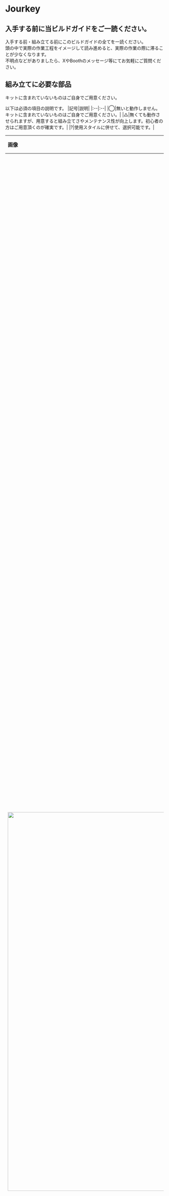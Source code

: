 # Jourkey

## 入手する前に当ビルドガイドをご一読ください。

入手する前・組み立てる前にこのビルドガイドの全てを一読ください。  
頭の中で実際の作業工程をイメージして読み進めると、実際の作業の際に滞ることが少なくなります。  
不明点などがありましたら、XやBoothのメッセージ等にてお気軽にご質問ください。  

## 組み立てに必要な部品

キットに含まれていないものはご自身でご用意ください。  

以下は必須の項目の説明です。
|記号|説明|
|:--|:--|
|◯|無いと動作しません。キットに含まれていないものはご自身でご用意ください。|
|△|無くても動作させられますが、用意すると組み立てさやメンテナンス性が向上します。初心者の方はご用意頂くのが確実です。|
|?|使用スタイルに併せて、選択可能です。|

|画像|部品名|個数|必須|備考|
|:--|:--|:--|:--|:--|
||Jourkey PCB|1|◯||
||ケース|1|◯||
||M2ネジ 20mm|5|◯||
||M2ナット|5|◯||
||スイッチソケット(MX用)|13|◯|無くてもPCBに直にハンダ付けできますが、**メンテナンス性や組み立てやすさの観点で取り付けを強く推奨します。** 当ビルドガイドではスイッチソケットを使用した組み立て方のみを紹介しております。||
||[Pro Micro](https://shop.yushakobo.jp/products/21)|1|◯|キーボードの頭脳部分を司る部品です。ピン数は2列12穴です。どれを買っていいか分からない場合は[コンスルー付きのセット](https://shop.yushakobo.jp/products/21)の購入を推奨します。|
|<img src = "https://github.com/takashicompany/rookey/raw/master/images/build/IMG_6635.jpg?raw=true" width = "1200px" />|[タクトスイッチ](https://shop.yushakobo.jp/products/a0800ts-01-1)|1|△|キーボードにファームウェアを書き込む際に利用するスイッチです。取り付けなくともピンセットを用いることでファームウェアを書き込めます。詳細は[こちら](https://github.com/takashicompany/rookey/blob/master/README.md#5-%E3%83%AA%E3%82%BB%E3%83%83%E3%83%88%E3%82%B9%E3%82%A4%E3%83%83%E3%83%81%E3%81%AE%E5%8F%96%E3%82%8A%E4%BB%98%E3%81%91)。|
|<img src = "https://github.com/takashicompany/rookey/assets/4215759/131d8bc9-4716-4d8d-8934-5a90197babb9" width = "1200px" />|[コンスルー](https://shop.yushakobo.jp/products/31)|2|◯|回路プレートとPro Microを接続する端子です。Pro Microに付属するピンヘッダでの取り付けも可能ですが、作業ミスや故障した際の取り替えが容易になりますので、**コンスルーの使用を強く推奨します。ピンヘッダでの取り付けは当キーボードと当ビルドガイドではサポートしません。** コンスルーの必要な高さはPro Microによって異なりますので、販売元にご確認ください。コンスルーについての詳細な説明は[こちら](https://scrapbox.io/self-made-kbds-ja/%E3%82%B3%E3%83%B3%E3%82%B9%E3%83%AB%E3%83%BC)をご一読ください。併せて[取り付け方の説明](https://yushakobo.zendesk.com/hc/ja/articles/360044233974-%E3%82%B3%E3%83%B3%E3%82%B9%E3%83%AB%E3%83%BC-%E3%82%B9%E3%83%97%E3%83%AA%E3%83%B3%E3%82%B0%E3%83%94%E3%83%B3%E3%83%98%E3%83%83%E3%83%80-%E3%81%AE%E5%8F%96%E3%82%8A%E4%BB%98%E3%81%91%E6%96%B9%E3%82%92%E6%95%99%E3%81%88%E3%81%A6%E4%B8%8B%E3%81%95%E3%81%84)も目を通しておくと作業がスムーズに進められます。|
|<img src = "https://github.com/takashicompany/rookey/blob/master/images/build/IMG_6653.jpg?raw=true" width = "1200px" />|[MX互換キースイッチ](https://shop.yushakobo.jp/collections/all-switches)|9|◯|キーの動作部品です。キーの押下を電気信号でPro Microに伝えます。ホットスワップに非対応ですので、一度ハンダ付けすると取り外しの際にはハンダ吸い取り線などを用いる必要があります。|
|<img src = "https://github.com/takashicompany/rookey/assets/4215759/eafcac57-31fe-4c3a-829c-3cbf697e00ff" width = "1200px" />|[MX互換キーキャップ](https://shop.yushakobo.jp/collections/keycaps)|9|◯|指がキーに触れる部品です。ISO Enterキーを用いる場合は他に1Uが9個、1.5uが1個、1.75uが1個が必要です。ISOエンターキーを使わない場合は、代わりに1.5uをさらに1個、1.25uが1個必要になります。|
|<img src = "https://github.com/takashicompany/rookey/raw/master/images/build/IMG_6672.jpg?raw=true" width = "1200px" />|[ウレタンクッション](https://shop.yushakobo.jp/products/a0800ur-01-6)|4|△|底面に貼り付けることでキーを押した時に滑らなくなります。100均ショップなどで購入したものでも代用可能です。|
|<img src = "https://github.com/takashicompany/rookey/raw/master/images/build/IMG_6666.jpg?raw=true" width = "1200px" /> |[ロータリーエンコーダ](https://shop.yushakobo.jp/collections/all-keyboard-parts/Encorder)|1|?|ノブを指で回すことでの入力が可能です。スクロール操作などに適しています。Pro Microの手前側のキースイッチをロータリーエンコーダに変更することが可能です。**不要な方は用意する必要はありません。**|

## 組み立てに必要な道具

何を用意してよいか分からない方は、[こちら](https://shop.yushakobo.jp/products/a9900to)を購入するのが確実です。

|道具|備考|
|:--|:--|
|ハンダごて|おすすめは[HAKKO FX-600](https://www.hakko.com/japan/products/hakko_fx600.html)です。[こて台](https://www.hakko.com/japan/products/hakko_kote_board.html)もあると、より作業をスムーズに進められます。|
|ハンダ|[こちら](https://www.goot.jp/products/detail/se_06008)などを使う方が多いようです。|
|ピンセット|100均などで手に入るものでも充分利用できるかと思います。|
|ニッパー|100均などで手に入るものでも充分利用できるかと思いますが、1000円程度ものを買っても損では無いかと思います。|

## あるとさらに完成度が高くなる道具
|道具|備考|
|:--|:--|
|棒ヤスリ|基板の縁にあるバリを削るのに使います。|
|サインペン|基板の縁を塗るとより美しくなります。|
|マスキングテープ|キースイッチをハンダ付けする際に役立ちます。|

## 組み立て方

### 1. PCBの表裏を確認する

表  
<img src = "https://github.com/takashicompany/jourkey/blob/master/images/build/IMG_9962.jpg?raw=true" width = "600px" />

裏  
<img src = "https://github.com/takashicompany/jourkey/blob/master/images/build/IMG_9963.jpg?raw=true" width = "600px" />

### 2. スイッチソケットのハンダ付け

キースイッチを取り付けるためのソケットをハンダ付けします。  
<img src = "https://github.com/takashicompany/jourkey/blob/master/images/build/IMG_9964.jpg?raw=true" width = "600px" />

ソケットはPCBの裏面に取り付けます。  
<img src = "https://github.com/takashicompany/jourkey/blob/master/images/build/IMG_9965.jpg?raw=true" width = "600px" />

ソケット取付箇所の片側にハンダを溶かして載せます(予備ハンダ)。  
<img src = "https://github.com/takashicompany/jourkey/blob/master/images/build/IMG_9966.jpg?raw=true" width = "600px" />

ピンセットでソケットを持ちながら予備ハンダを溶かしながらソケットをハンダ付けします。  
<img src = "https://github.com/takashicompany/jourkey/blob/master/images/build/IMG_9967.jpg?raw=true" width = "600px" />

もう片方の取付箇所もハンダ付けします。  
<img src = "https://github.com/takashicompany/jourkey/blob/master/images/build/IMG_9974.jpg?raw=true" width = "600px" />

ISOエンターキーを取り付ける際はPro Micro取付箇所から対角線の位置にはソケットを一つだけつけてください。
<img src = "https://github.com/takashicompany/jourkey/blob/master/images/build/IMG_9971.jpg?raw=true" width = "600px" />

ISOエンターキーを取り付けない場合はソケットを2つ取り付けてください。  
<img src = "https://github.com/takashicompany/jourkey/blob/master/images/build/IMG_9969.jpg?raw=true" width = "600px" />

全部で12個か13個のソケットを取り付けます。  
<img src = "https://github.com/takashicompany/jourkey/blob/master/images/build/IMG_9975.jpg?raw=true" width = "600px" />

### 3. Pro Microの取り付け

Pro Microはキーボードの頭脳部分です。キースイッチの入力をPCなどに伝達します。  
取り付けにはコンスルーを用いることを強く推奨します。  
コンスルーを用いることでメンテナンス性の向上や組み立て時の失敗を減らすことができます。慣れてない方はぜひご利用ください。  
<img src = "https://github.com/takashicompany/jourkey/blob/master/images/build/IMG_9977.jpg?raw=true" width = "600px" />

コンスルーをPro Microに取り付けます。  
取り付けの際は[こちら](https://yushakobo.zendesk.com/hc/ja/articles/360044233974-%E3%82%B3%E3%83%B3%E3%82%B9%E3%83%AB%E3%83%BC-%E3%82%B9%E3%83%97%E3%83%AA%E3%83%B3%E3%82%B0%E3%83%94%E3%83%B3%E3%83%98%E3%83%83%E3%83%80-%E3%81%AE%E5%8F%96%E3%82%8A%E4%BB%98%E3%81%91%E6%96%B9%E3%82%92%E6%95%99%E3%81%88%E3%81%A6%E4%B8%8B%E3%81%95%E3%81%84)の説明を併読することをオススメします。  
<img src = "https://github.com/takashicompany/jourkey/blob/master/images/build/IMG_9979.jpg?raw=true" width = "600px" />

PCBの裏面にコンスルーを挿します。  
<img src = "https://github.com/takashicompany/jourkey/blob/master/images/build/IMG_9982.jpg?raw=true" width = "600px" />

コンスルーにPCBを挿します。  
<img src = "https://github.com/takashicompany/jourkey/blob/master/images/build/IMG_9984.jpg?raw=true" width = "600px" />

コンスルーとPro Microをハンダ付けします。**PCBとコンスルーは絶対にハンダ付けしないでください。**  
<img src = "https://github.com/takashicompany/jourkey/blob/master/images/build/IMG_9986.jpg?raw=true" width = "600px" />

### 4. リセットスイッチの取り付け

リセットスイッチはPro Microにファームウェアを書き込む際に使用します。  
<img src = "https://github.com/takashicompany/jourkey/blob/master/images/build/IMG_9988.jpg?raw=true" width = "600px" />

リセットスイッチはPCB裏側の「RESET」と書かれたところに取り付けます。  
<img src = "https://github.com/takashicompany/jourkey/blob/master/images/build/IMG_9989.jpg?raw=true" width = "600px" />

リセットスイッチの足をPCBの裏側から挿します。  
<img src = "https://github.com/takashicompany/jourkey/blob/master/images/build/IMG_9991.jpg?raw=true" width = "600px" />

PCBの表側からリセットスイッチの足が出ていることを確認します。こちらの足をハンダ付けします。  
<img src = "https://github.com/takashicompany/jourkey/blob/master/images/build/IMG_9993.jpg?raw=true" width = "600px" />

### 5. ファームウェアの書き込み

以下は別キーボードでの説明を流用したものです。画像などに差異はありますが手順は同じです。

---

[Remap](https://remap-keys.app/catalog/QSD7jKLB0Ax5J4y8wJ8s/firmware)にてWebブラウザからファームウェアの書き込みを行います。  

ファームウェアを選んで、Flashをクリックします。  
<img src = "https://github.com/takashicompany/rookey/assets/4215759/933fc14a-2d65-425c-a00f-eb79a82bd547" width = "600px" />

Bootloderが「Caterina」になっていることを確認してFlashをクリックします。  
<img src = "https://github.com/takashicompany/rookey/assets/4215759/20aba117-0d60-4539-b655-5dea8084d733" width = "600px" />

[リセットスイッチを押して](https://github.com/takashicompany/rookey/blob/master/README.md#5-%E3%83%AA%E3%82%BB%E3%83%83%E3%83%88%E3%82%B9%E3%82%A4%E3%83%83%E3%83%81%E3%81%AE%E5%8F%96%E3%82%8A%E4%BB%98%E3%81%91)、Pro Microが選択肢に出てくるかと思いますので、「接続」をクリックするとファームウェアの書き込みが開始されます。  
<img src = "https://github.com/takashicompany/rookey/assets/4215759/d6f071fb-7d2b-4449-9b6e-1283e31dd44e" width = "600px" />

以下のような表示になれば、書き込み完了です。  
<img src = "https://github.com/takashicompany/rookey/assets/4215759/ce1170f6-8766-49af-a0e7-9ee7ca0c43e6" width = "600px" />

### 6. ロータリーエンコーダの取り付け

Jourkeyの右奥のキー取り付け位置にロータリーエンコーダを取り付けることが可能です。  
必要ない方は読み飛ばして構いません。  
<img src = "https://github.com/takashicompany/jourkey/blob/master/images/build/IMG_9995.jpg?raw=true" width = "600px" />

PCB表面からロータリーエンコーダを取り付けます。  
<img src = "https://github.com/takashicompany/jourkey/blob/master/images/build/IMG_9998.jpg?raw=true" width = "600px" />

PCBの裏面からロータリーエンコーダの足が出ていることを確認してハンダ付けします。  
<img src = "https://github.com/takashicompany/jourkey/blob/master/images/build/IMG_9999.jpg?raw=true" width = "600px" />

### 7. スイッチプレートとキースイッチの取り付け

キースイッチをPCBの取り付けつつスイッチプレートを固定します。  
スイッチプレートに保護シートが付いている場合は両面とも剥がしてください。  
剥がれづらい場合は水を極少量つけると剥がれやすくなることがあります。  
<img src = "https://github.com/takashicompany/jourkey/blob/master/images/build/IMG_0003.jpg?raw=true" width = "600px" />

ISOエンターキーを用いる場合はスタビライザーを用意してPCBに取り付けると、エンターキーが安定します。  
<img src = "https://github.com/takashicompany/jourkey/blob/master/images/build/IMG_0009.jpg?raw=true" width = "600px" />

スタビライザーはPCBの表面から取り付けます。  
<img src = "https://github.com/takashicompany/jourkey/blob/master/images/build/IMG_0011.jpg?raw=true" width = "600px" />

下図のように取り付けられれば完了です。  
<img src = "https://github.com/takashicompany/jourkey/blob/master/images/build/IMG_0013.jpg?raw=true" width = "600px" />

PCBの表面にスイッチプレートを置きます。  
<img src = "https://github.com/takashicompany/jourkey/blob/master/images/build/IMG_0004.jpg?raw=true" width = "600px" />

キースイッチをお好みで用意します。  
<img src = "https://github.com/takashicompany/jourkey/blob/master/images/build/IMG_0007.jpg?raw=true" width = "600px" />

スイッチプレートの穴にキースイッチを挿した後にキースイッチの足をソケットに挿します。下図のようになれば完了です。キースイッチの足が折れないようにソケットの穴に入れることを心がけてください。  
<img src = "https://github.com/takashicompany/jourkey/blob/master/images/build/IMG_0014.jpg?raw=true" width = "600px" />

### 8. キースイッチの動作確認

以下は別キーボードでの説明を流用したものです。画像などに差異はありますが手順は同じです。

---

[Remap](https://remap-keys.app/configure)でキースイッチが正しく動作するかを確認します。  
+Keyboardをクリックします。  
<img src = "https://github.com/takashicompany/rookey/assets/4215759/a635e8ac-e815-4261-99cc-3e8d57467dde" width = "600px" />

上述のVIAファームウェアを書き込むと、Rookeyが選択肢に表示されますので選択して接続します。  
<img src = "https://github.com/takashicompany/rookey/assets/4215759/7ac86720-3263-4d83-8efb-286ffaef6fa3" width = "600px" />

Rookeyの設定画面が表示されます。右下の三点リーダーをクリックするとメニューが表示されますので、「Test Matrix mode」をクリックします。  
<img src = "https://github.com/takashicompany/rookey/assets/4215759/4d9cae0f-64ad-4d40-9e02-4224ae53e4d5" width = "600px" />

「Test Matrixｌでは入力したキーが着彩されますので、全てのキーが動作(着彩)されるかを確認します。  
<img src = "https://github.com/takashicompany/rookey/assets/4215759/1b82239b-2322-4212-b655-943db4f30ca4" width = "600px" />

もし入力されないキーがありましたら、キースイッチのハンダ付けに不備がないか、Pro Microのコンスルーのハンダ付けや差し込みを確認してください。

### 9. トッププレート・サイドプレート・ボトムプレートの取り付け

トッププレート、スイッチプレート、サイドプレート、ボトムプレートをネジとナットで固定します。  
<img src = "https://github.com/takashicompany/jourkey/blob/master/images/build/IMG_0016.jpg?raw=true" width = "600px" />

下図のようになれば完了です。  
<img src = "https://github.com/takashicompany/jourkey/blob/master/images/build/IMG_0017.jpg?raw=true" width = "600px" />

### 10. ゴム足シールの取り付け

底面に滑り止めとしてゴム足シールや[ウレタンクッション](https://shop.yushakobo.jp/products/a0800ur-01-6)などを取り付けます。  
<img src = "https://github.com/takashicompany/rookey/blob/master/images/build/IMG_6672.jpg?raw=true" width = "600px" />

### 11. キーキャップを取り付ける

キーキャップを取り付けて完成です。  

<img src = "https://github.com/takashicompany/jourkey/blob/master/images/build/IMG_0021_2.jpg?raw=true" width = "600px" />

### 12. 完成した後の楽しみ方

完成しましたら、ぜひSNSなどに写真を投稿頂ければと思います。
Twitterのハッシュタグは [`#Jourkey #自作キーボード`](https://twitter.com/search?q=%23%E8%87%AA%E4%BD%9C%E3%82%AD%E3%83%BC%E3%83%9C%E3%83%BC%E3%83%89%20%23Jourkey&src=typed_query) を付けていただけると幸いです。
キットを組み立てた感想や、キーボードを使った所感などをお待ちしております！

また、毎週日曜日の１9時より実施されている[#KEEP_PD](https://twitter.com/hashtag/KEEB_PD?f=live)に投稿頂くこともオススメです。  
開催の告知は[@KEEB_PD](https://twitter.com/KEEB_PD)にて行われております。

ご不明な点などございましたら、[@takashicompany](https://twitter.com/takashicompany)にメンションやDM頂ければ回答できるかと思います。

